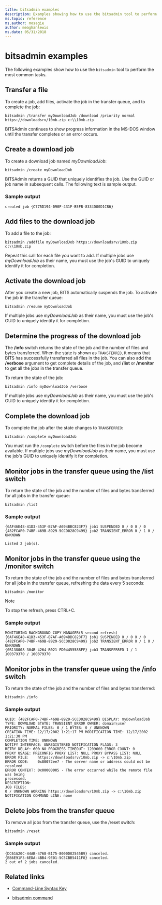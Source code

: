 ```yaml
---
title: bitsadmin examples
description: Examples showing how to use the bitsadmin tool to perform the most common tasks.
ms.topic: reference
ms.author: mosagie
author: meaghanlewis
ms.date: 05/31/2018
---
```


# bitsadmin examples

The following examples show how to use the `bitsadmin` tool to perform the most common tasks.

## Transfer a file

To create a job, add files, activate the job in the transfer queue, and to complete the job:

`bitsadmin /transfer myDownloadJob /download /priority normal https://downloadsrv/10mb.zip c:\\10mb.zip`

BITSAdmin continues to show progress information in the MS-DOS window until the transfer completes or an error occurs.

## Create a download job

To create a download job named *myDownloadJob*:

```
bitsadmin /create myDownloadJob
```

BITSAdmin returns a GUID that uniquely identifies the job. Use the GUID or job name in subsequent calls. The following text is sample output.

### Sample output

`created job {C775D194-090F-431F-B5FB-8334D00D1CB6}`

## Add files to the download job

To add a file to the job:

```
bitsadmin /addfile myDownloadJob https://downloadsrv/10mb.zip c:\\10mb.zip
```

Repeat this call for each file you want to add. If multiple jobs use *myDownloadJob* as their name, you must use the job's GUID to uniquely identify it for completion.

## Activate the download job

After you create a new job, BITS automatically suspends the job. To activate the job in the transfer queue:

```
bitsadmin /resume myDownloadJob
```

If multiple jobs use *myDownloadJob* as their name, you must use the job's GUID to uniquely identify it for completion.

## Determine the progress of the download job

The **/info** switch returns the state of the job and the number of files and bytes transferred. When the state is shown as `TRANSFERRED`, it means that BITS has successfully transferred all files in the job. You can also add the **/verbose** argument to get complete details of the job, and **/list** or **/monitor** to get all the jobs in the transfer queue.

To return the state of the job:

```
bitsadmin /info myDownloadJob /verbose
```

If multiple jobs use *myDownloadJob* as their name, you must use the job's GUID to uniquely identify it for completion.

## Complete the download job

To complete the job after the state changes to `TRANSFERRED`:

```
bitsadmin /complete myDownloadJob
```

You must run the `/complete` switch before the files in the job become available. If multiple jobs use *myDownloadJob* as their name, you must use the job's GUID to uniquely identify it for completion.

## Monitor jobs in the transfer queue using the /list switch

To return the state of the job and the number of files and bytes transferred for all jobs in the transfer queue:

```
bitsadmin /list
```

### Sample output

```
{6AF46E48-41D3-453F-B7AF-A694BBC823F7} job1 SUSPENDED 0 / 0 0 / 0
{482FCAF0-74BF-469B-8929-5CCD028C9499} job2 TRANSIENT_ERROR 0 / 1 0 / UNKNOWN

Listed 2 job(s).
```

## Monitor jobs in the transfer queue using the /monitor switch

To return the state of the job and the number of files and bytes transferred for all jobs in the transfer queue, refreshing the data every 5 seconds:

```
bitsadmin /monitor
```

> [!NOTE]
> To stop the refresh, press CTRL+C.

### Sample output

```
MONITORING BACKGROUND COPY MANAGER(5 second refresh)
{6AF46E48-41D3-453F-B7AF-A694BBC823F7} job1 SUSPENDED 0 / 0 0 / 0
{482FCAF0-74BF-469B-8929-5CCD028C9499} job2 TRANSIENT_ERROR 0 / 1 0 / UNKNOWN
{0B138008-304B-4264-B021-FD04455588FF} job3 TRANSFERRED 1 / 1 100379370 / 100379370
```

## Monitor jobs in the transfer queue using the /info switch

To return the state of the job and the number of files and bytes transferred:

```
bitsadmin /info
```

### Sample output

```
GUID: {482FCAF0-74BF-469B-8929-5CCD028C9499} DISPLAY: myDownloadJob
TYPE: DOWNLOAD STATE: TRANSIENT_ERROR OWNER: domain\user
PRIORITY: NORMAL FILES: 0 / 1 BYTES: 0 / UNKNOWN
CREATION TIME: 12/17/2002 1:21:17 PM MODIFICATION TIME: 12/17/2002 1:21:30 PM
COMPLETION TIME: UNKNOWN
NOTIFY INTERFACE: UNREGISTERED NOTIFICATION FLAGS: 3
RETRY DELAY: 600 NO PROGRESS TIMEOUT: 1209600 ERROR COUNT: 0
PROXY USAGE: PRECONFIG PROXY LIST: NULL PROXY BYPASS LIST: NULL
ERROR FILE:    https://downloadsrv/10mb.zip -> c:\10mb.zip
ERROR CODE:    0x80072ee7 - The server name or address could not be resolved
ERROR CONTEXT: 0x00000005 - The error occurred while the remote file was being
processed.
DESCRIPTION:
JOB FILES:
0 / UNKNOWN WORKING https://downloadsrv/10mb.zip -> c:\10mb.zip
NOTIFICATION COMMAND LINE: none
```

## Delete jobs from the transfer queue

To remove all jobs from the transfer queue, use the /reset switch:

```
bitsadmin /reset
```

### Sample output

```
{DC61A20C-44AB-4768-B175-8000D02545B9} canceled.
{BB6E91F3-6EDA-4BB4-9E01-5C5CBB5411F8} canceled.
2 out of 2 jobs canceled.
```

## Related links

- [Command-Line Syntax Key](command-line-syntax-key.md)

- [bitsadmin command](bitsadmin.md)
